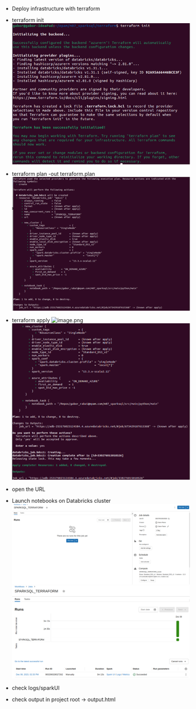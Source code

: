
* Deploy infrastructure with terraform

* terraform init
![image.png](/img/t_init.png)
* terraform plan -out terraform.plan
![image.png](/img/t_plan.png)
* terraform apply
![image.png](./image.png)
![terraplly](/img/terraform_apply.png)
* open the URL
* Launch notebooks on Databricks cluster
![image.png](/img/run_job.png)
![image.png](/img/successful.png)
* check logs/sparkUI
* check output in project root -> output.html

